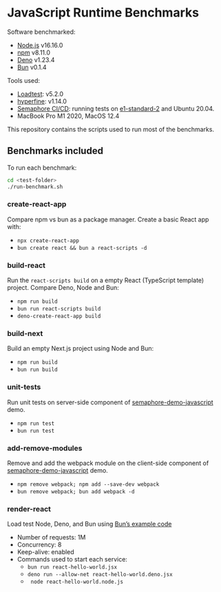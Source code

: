 # JavaScript Runtime Benchmarks

Software benchmarked:
- [Node.js](https://nodejs.org/en/) v16.16.0
- [npm](https://www.npmjs.com/) v8.11.0
- [Deno](https://deno.land/) v1.23.4
- [Bun](https://bun.sh/) v0.1.4

Tools used:
- [Loadtest](https://www.npmjs.com/package/loadtest): v5.2.0
- [hyperfine](https://github.com/sharkdp/hyperfine): v1.14.0
- [Semaphore CI/CD](https://semaphoreci.com/): running tests on [e1-standard-2](https://docs.semaphoreci.com/ci-cd-environment/machine-types/) and Ubuntu 20.04.
- MacBook Pro M1 2020, MacOS 12.4

This repository contains the scripts used to run most of the benchmarks.

## Benchmarks included

To run each benchmark:

```bash
cd <test-folder>
./run-benchmark.sh
```

### create-react-app

Compare npm vs bun as a package manager. Create a basic React app with:
- `npx create-react-app`
- `bun create react && bun a react-scripts -d`

### build-react

Run the `react-scripts build` on a empty React (TypeScript template) project. Compare Deno, Node and Bun:
- `npm run build`
- `bun run react-scripts build`
- `deno-create-react-app build`

### build-next

Build an empty Next.js project using Node and Bun:
- `npm run build`
- `bun run build`

### unit-tests

Run unit tests on server-side component of [semaphore-demo-javascript](https://github.com/semaphoreci-demos/semaphore-demo-javascript.git) demo.

- `npm run test`
- `bun run test`

### add-remove-modules

Remove and add the webpack module on the client-side component of [semaphore-demo-javascript](https://github.com/semaphoreci-demos/semaphore-demo-javascript.git) demo.

- `npm remove webpack; npm add --save-dev webpack`
- `bun remove webpack; bun add webpack -d`

### render-react

Load test Node, Deno, and Bun using [Bun’s example code](https://github.com/oven-sh/bun/tree/e55d6eed2bf9a5db30250fdd8b9be063dc949054/bench/react-hello-world)

- Number of requests: 1M
- Concurrency: 8
- Keep-alive: enabled
- Commands used to start each service:
    - `bun run react-hello-world.jsx`
    - `deno run --allow-net react-hello-world.deno.jsx`
    - ` node react-hello-world.node.js`

